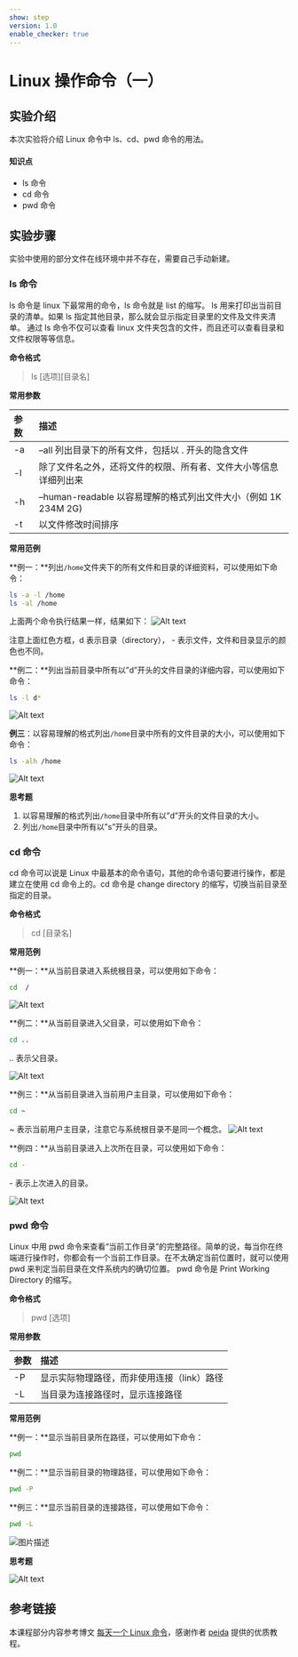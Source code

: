 ```yaml
---
show: step
version: 1.0
enable_checker: true
---
```


# Linux 操作命令（一）

## 实验介绍

本次实验将介绍 Linux 命令中 ls、cd、pwd 命令的用法。

#### 知识点

- ls 命令
- cd 命令
- pwd 命令

## 实验步骤

实验中使用的部分文件在线环境中并不存在，需要自己手动新建。

### ls 命令

ls 命令是 linux 下最常用的命令，ls 命令就是 list 的缩写。
ls 用来打印出当前目录的清单。如果 ls 指定其他目录，那么就会显示指定目录里的文件及文件夹清单。
通过 ls 命令不仅可以查看 linux 文件夹包含的文件，而且还可以查看目录和文件权限等等信息。

**命令格式**

> ls [选项][目录名]

**常用参数**

| 参数 | 描述                                                             |
| :--- | :--------------------------------------------------------------- |
| -a   | –all 列出目录下的所有文件，包括以 . 开头的隐含文件               |
| -l   | 除了文件名之外，还将文件的权限、所有者、文件大小等信息详细列出来 |
| -h   | –human-readable 以容易理解的格式列出文件大小（例如 1K 234M 2G)   |
| -t   | 以文件修改时间排序                                               |

**常用范例**

**例一：**列出`/home`文件夹下的所有文件和目录的详细资料，可以使用如下命令：

```sh
ls -a -l /home
ls -al /home
```

上面两个命令执行结果一样，结果如下：
![Alt text](https://doc.shiyanlou.com/linux1.jpg/wm)

注意上面红色方框，d 表示目录（directory）， - 表示文件，文件和目录显示的颜色也不同。

**例二：**列出当前目录中所有以”d”开头的文件目录的详细内容，可以使用如下命令：

```sh
ls -l d*
```

![Alt text](https://doc.shiyanlou.com/linux2.jpg/wm)

**例三**：以容易理解的格式列出`/home`目录中所有的文件目录的大小，可以使用如下命令：

```sh
ls -alh /home
```

![Alt text](https://doc.shiyanlou.com/linux3.jpg/wm)

**思考题**

1. 以容易理解的格式列出`/home`目录中所有以”d”开头的文件目录的大小。
2. 列出`/home`目录中所有以”s”开头的目录。

### cd 命令

cd 命令可以说是 Linux 中最基本的命令语句，其他的命令语句要进行操作，都是建立在使用 cd 命令上的。cd 命令是 change directory 的缩写，切换当前目录至指定的目录。

**命令格式**

> cd [目录名]

**常用范例**

**例一：**从当前目录进入系统根目录，可以使用如下命令：

```sh
cd  /
```

![Alt text](https://doc.shiyanlou.com/linux5.jpg/wm)

**例二：**从当前目录进入父目录，可以使用如下命令：

```sh
cd ..
```

.. 表示父目录。

![Alt text](https://doc.shiyanlou.com/linux6.jpg/wm)

**例三：**从当前目录进入当前用户主目录，可以使用如下命令：

```sh
cd ~
```

~ 表示当前用户主目录，注意它与系统根目录不是同一个概念。
![Alt text](https://doc.shiyanlou.com/linux7.jpg/wm)

**例四：**从当前目录进入上次所在目录，可以使用如下命令：

```sh
cd -
```

\- 表示上次进入的目录。

![Alt text](https://doc.shiyanlou.com/linux8.jpg/wm)

### pwd 命令

Linux 中用 pwd 命令来查看“当前工作目录”的完整路径。简单的说，每当你在终端进行操作时，你都会有一个当前工作目录。在不太确定当前位置时，就可以使用 pwd 来判定当前目录在文件系统内的确切位置。
pwd 命令是 Print Working Directory 的缩写。

**命令格式**

> pwd [选项]

**常用参数**

| 参数 | 描述                                       |
| :--- | :----------------------------------------- |
| -P   | 显示实际物理路径，而非使用连接（link）路径 |
| -L   | 当目录为连接路径时，显示连接路径           |

**常用范例**

**例一：**显示当前目录所在路径，可以使用如下命令：

```sh
pwd
```

**例二：**显示当前目录的物理路径，可以使用如下命令：

```sh
pwd -P
```

**例三：**显示当前目录的连接路径，可以使用如下命令：

```sh
pwd -L
```

![图片描述](https://doc.shiyanlou.com/courses/uid871732-20200826-1598406299890)

**思考题**

![Alt text](https://doc.shiyanlou.com/linux10.jpg/wm)

## 参考链接

本课程部分内容参考博文 [每天一个 Linux 命令](http://www.cnblogs.com/peida/archive/2012/12/05/2803591.html)，感谢作者 [peida](http://www.cnblogs.com/peida) 提供的优质教程。
